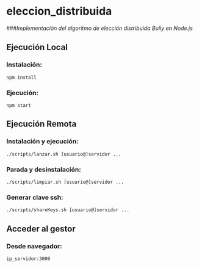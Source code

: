 # eleccion_distribuida
###*Implementación del algoritmo de elección distribuida Bully en Node.js*
## Ejecución Local
### Instalación:
```
npm install
```
### Ejecución:
```
npm start
```
## Ejecución Remota
### Instalación y ejecución:
```
./scripts/lanzar.sh [usuario@]servidor ...
```
### Parada y desinstalación:
```
./scripts/limpiar.sh [usuario@]servidor ...
```
### Generar clave ssh:
```
./scripts/shareKeys.sh [usuario@]servidor ...
```
## Acceder al gestor
### Desde navegador:
```
ip_servidor:3000
```
